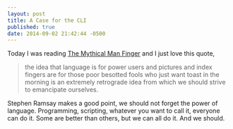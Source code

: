```yaml
---
layout: post
title: A Case for the CLI
published: true
date: 2014-09-02 21:42:44 -0500
---
```


Today I was reading [The Mythical Man Finger](http://stephenramsay.us/2011/07/25/the-mythical-man-finger/) and I just love this quote,

> the idea that language is for power users and pictures and index fingers
> are for those poor besotted fools who just want toast in the morning is
> an extremely retrograde idea from which we should strive to emancipate
> ourselves.

Stephen Ramsay makes a good point, we should not forget the power of language.
Programming, scripting, whatever you want to call it, everyone can do it.
Some are better than others, but we can all do it. And we should.
